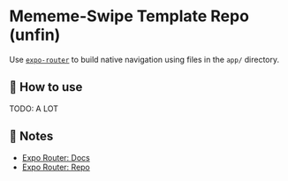 # Mememe-Swipe Template Repo (unfin)

Use [`expo-router`](https://expo.github.io/router) to build native navigation using files in the `app/` directory.

## 🚀 How to use

TODO: A LOT

## 📝 Notes

- [Expo Router: Docs](https://expo.github.io/router)
- [Expo Router: Repo](https://github.com/expo/router)
